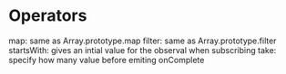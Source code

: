 # Operators
map: same as Array.prototype.map
filter: same as Array.prototype.filter
startsWith: gives an intial value for the observal when subscribing
take: specify how many value before emiting onComplete
